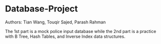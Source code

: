 # Database-Project

Authors: Tian Wang, Touqir Sajed, Parash Rahman

The 1st part is a mock police input database while the 2nd part is a practice with B Tree, Hash Tables, and Inverse Index data structures.
